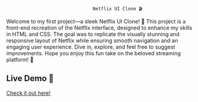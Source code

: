 
                                    Netflix UI Clone 🎬

Welcome to my first project—a sleek Netflix UI Clone! 🚀 This project is a front-end recreation of the Netflix interface, designed to enhance my skills in HTML and CSS. The goal was to replicate the visually stunning and responsive layout of Netflix while ensuring smooth navigation and an engaging user experience. Dive in, explore, and feel free to suggest improvements. Hope you enjoy this fun take on the beloved streaming platform! 🍿

## Live Demo 🎉
[Check it out here!](https://frabjous-mochi-efb14c.netlify.app/)
